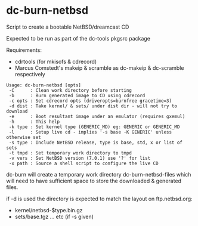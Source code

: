 dc-burn-netbsd
==============

Script to create a bootable NetBSD/dreamcast CD

Expected to be run as part of the dc-tools pkgsrc package

Requirements:
- cdrtools (for mkisofs & cdrecord)
- Marcus Comstedt's makeip & scramble as dc-makeip & dc-scramble respectively

```
Usage: dc-burn-netbsd [opts]
 -C      : Clean work directory before starting
 -b      : Burn generated image to CD using cdrecord
 -c opts : Set cdrecord opts (driveropts=burnfree gracetime=3)
 -d dist : Take kernel/ & sets/ under dist dir - will not try to download
 -e      : Boot resultant image under an emulator (requires gxemul)
 -h      : This help
 -k type : Set kernel type (GENERIC_MD) eg: GENERIC or GENERIC_MD
 -l      : Setup live cd - implies '-s base -K GENERIC' unless otherwise set
 -s type : Include NetBSD release, type is base, std, x or list of sets
 -t tmpd : Set temporary work directory to tmpd
 -v vers : Set NetBSD version (7.0.1) use '?' for list
 -x path : Source a shell script to configure the live CD
```

dc-burn will create a temporary work directory dc-burn-netbsd-files which will
need to have sufficient space to store the downloaded & generated files.

if -d is used the directory is expected to match the layout on ftp.netbsd.org:
 - kernel/netbsd-$type.bin.gz
 - sets/base.tgz ... etc (if -s given)

